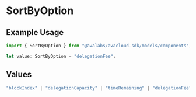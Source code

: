 # SortByOption

## Example Usage

```typescript
import { SortByOption } from "@avalabs/avacloud-sdk/models/components";

let value: SortByOption = "delegationFee";
```

## Values

```typescript
"blockIndex" | "delegationCapacity" | "timeRemaining" | "delegationFee" | "uptimePerformance"
```